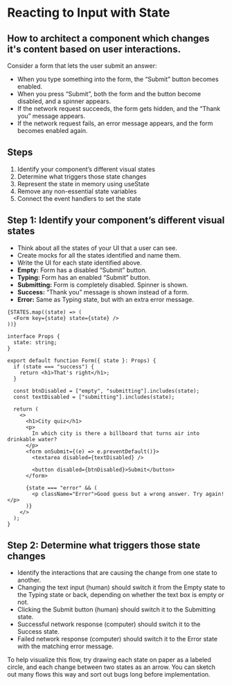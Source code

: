 # Reacting to Input with State

## How to architect a component which changes it's content based on user interactions.

Consider a form that lets the user submit an answer:

- When you type something into the form, the “Submit” button becomes enabled.
- When you press “Submit”, both the form and the button become disabled, and a spinner appears.
- If the network request succeeds, the form gets hidden, and the “Thank you” message appears.
- If the network request fails, an error message appears, and the form becomes enabled again.


## Steps

1. Identify your component’s different visual states
2. Determine what triggers those state changes
3. Represent the state in memory using useState
4. Remove any non-essential state variables
5. Connect the event handlers to set the state


## Step 1: Identify your component’s different visual states 

- Think about all the states of your UI that a user can see.
- Create mocks for all the states identified and name them.
- Write the UI for each state identified above.
- **Empty:** Form has a disabled “Submit” button.
- **Typing:** Form has an enabled “Submit” button.
- **Submitting:** Form is completely disabled. Spinner is shown.
- **Success:** “Thank you” message is shown instead of a form.
- **Error:** Same as Typing state, but with an extra error message.

```tsx
{STATES.map((state) => (
  <Form key={state} state={state} />
))}

interface Props {
  state: string;
}

export default function Form({ state }: Props) {
  if (state === "success") {
    return <h1>That's right</h1>;
  }

  const btnDisabled = ["empty", "submitting"].includes(state);
  const textDisabled = ["submitting"].includes(state);

  return (
    <>
      <h1>City quiz</h1>
      <p>
        In which city is there a billboard that turns air into drinkable water?
      </p>
      <form onSubmit={(e) => e.preventDefault()}>
        <textarea disabled={textDisabled} />

        <button disabled={btnDisabled}>Submit</button>
      </form>

      {state === "error" && (
        <p className="Error">Good guess but a wrong answer. Try again!</p>
      )}
    </>
  );
}

```

## Step 2: Determine what triggers those state changes 

- Identify the interactions that are causing the change from one state to another.
- Changing the text input (human) should switch it from the Empty state to the Typing state or back, depending on whether the text box is empty or not.
- Clicking the Submit button (human) should switch it to the Submitting state.
- Successful network response (computer) should switch it to the Success state.
- Failed network response (computer) should switch it to the Error state with the matching error message.

To help visualize this flow, try drawing each state on paper as a labeled circle, and each change between two states as an arrow. You can sketch out many flows this way and sort out bugs long before implementation.

